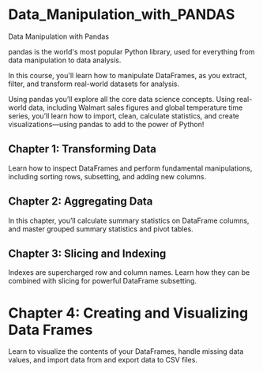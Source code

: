 # Data_Manipulation_with_PANDAS
Data Manipulation with Pandas

pandas is the world's most popular Python library, used for everything from data manipulation to data analysis. 

In this course, you'll learn how to manipulate DataFrames, as you extract, filter, and transform real-world datasets for analysis.

Using pandas you’ll explore all the core data science concepts.
Using real-world data, including Walmart sales figures and global temperature time series, you’ll learn how to import, clean, calculate statistics, and create visualizations—using pandas to add to the power of Python!

## Chapter 1: Transforming Data
Learn how to inspect DataFrames and perform fundamental manipulations, including sorting rows, subsetting, and adding new columns.

## Chapter 2: Aggregating Data
In this chapter, you’ll calculate summary statistics on DataFrame columns, and master grouped summary statistics and pivot tables.

## Chapter 3: Slicing and Indexing
Indexes are supercharged row and column names. Learn how they can be combined with slicing for powerful DataFrame subsetting.

# Chapter 4: Creating and Visualizing Data Frames
Learn to visualize the contents of your DataFrames, handle missing data values, and import data from and export data to CSV files.
